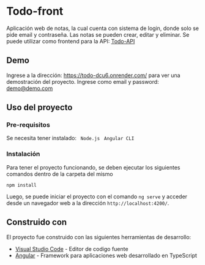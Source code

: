 # Todo-front

Aplicación web de notas, la cual cuenta con sistema de login, donde solo se pide email y contraseña. Las notas se pueden crear, editar y eliminar.
Se puede utilizar como frontend para la API: [Todo-API](https://github.com/DanGo95/todo-api)

## Demo

Ingrese a la dirección: https://todo-dcu6.onrender.com/ para ver una demostración del proyecto. Ingrese como email y password: demo@demo.com

## Uso del proyecto

### Pre-requisitos

Se necesita tener instalado:
``` Node.js``` 
``` Angular CLI``` 

### Instalación

Para tener el proyecto funcionando, se deben ejecutar los siguientes comandos dentro de la carpeta del mismo

```
npm install
```

Luego, se puede iniciar el proyecto con el comando `ng serve` y acceder desde un navegador web a la dirección `http://localhost:4200/`.


## Construido con

El proyecto fue construido con las siguientes herramientas de desarrollo:

* [Visual Studio Code](https://code.visualstudio.com) - Editor de codigo fuente 
* [Angular](https://angular.io/) - Framework para aplicaciones web desarrollado en TypeScript
